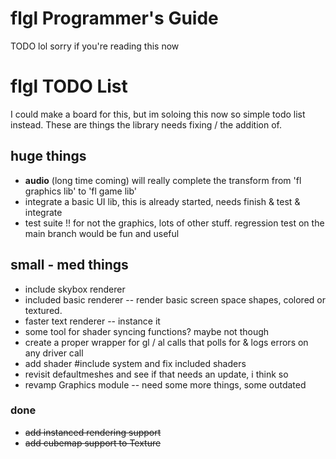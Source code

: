 # flgl Programmer's Guide
TODO lol sorry if you're reading this now

# flgl TODO List
I could make a board for this, but im soloing this now so simple todo list instead. These are things the library needs fixing / the addition of.
## huge things
- **audio** (long time coming) will really complete the transform from 'fl graphics lib' to 'fl game lib'
- integrate a basic UI lib, this is already started, needs finish & test & integrate
- test suite !! for not the graphics, lots of other stuff. regression test on the main branch would be fun and useful 
## small - med things
- include skybox renderer
- included basic renderer -- render basic screen space shapes, colored or textured.
- faster text renderer -- instance it
- some tool for shader syncing functions? maybe not though
- create a proper wrapper for gl / al calls that polls for & logs errors on any driver call
- add shader #include system and fix included shaders
- revisit defaultmeshes and see if that needs an update, i think so
- revamp Graphics module -- need some more things, some outdated
### done
- ~~add instanced rendering support~~
- ~~add cubemap support to Texture~~
